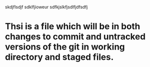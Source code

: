 skdjflsdjf
sdklfjioweur
sdfkjslkfjsdlfjdfsdfj

<html>
<head></head>
<body>
<h1>
Thsi is a file which will be in both changes to commit and untracked 
versions of the git 
in working directory and staged files.
</h1>

</body>


</html>
